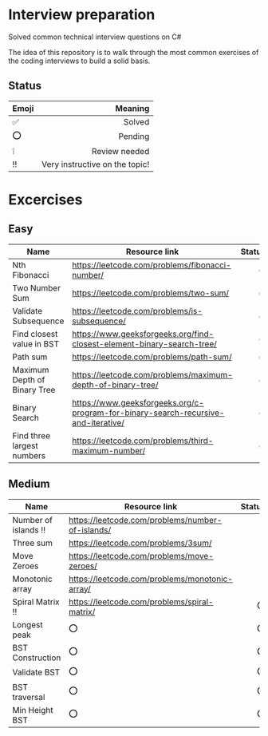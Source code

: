 # Interview preparation

Solved common technical interview questions on C#

The idea of this repository is to walk through the most common exercises of the coding interviews to build a solid basis.

## Status

| Emoji | Meaning |
| --------- |  -----:|
| :white_check_mark:  | Solved |
| :o:  | Pending |
| :grey_exclamation:  | Review needed |
| :bangbang:  | Very instructive on the topic! |

# Excercises 

## Easy
| Name      | Resource link | Status |
| --------- | ----- | -----:|
|Nth Fibonacci | https://leetcode.com/problems/fibonacci-number/ | :white_check_mark: |
|Two Number Sum | https://leetcode.com/problems/two-sum/ | :white_check_mark: |
|Validate Subsequence | https://leetcode.com/problems/is-subsequence/ | :white_check_mark: |
|Find closest value in BST | https://www.geeksforgeeks.org/find-closest-element-binary-search-tree/ | :white_check_mark: |
|Path sum | https://leetcode.com/problems/path-sum/ | :white_check_mark: |
|Maximum Depth of Binary Tree | https://leetcode.com/problems/maximum-depth-of-binary-tree/ | :white_check_mark: |
|Binary Search | https://www.geeksforgeeks.org/c-program-for-binary-search-recursive-and-iterative/ | :white_check_mark: |
|Find three largest numbers | https://leetcode.com/problems/third-maximum-number/ | :white_check_mark: |

## Medium

| Name      | Resource link | Status |
| --------- | ----- | -----:|
| Number of islands :bangbang: | https://leetcode.com/problems/number-of-islands/ | :grey_exclamation: |
| Three sum| https://leetcode.com/problems/3sum/ | :grey_exclamation: |
| Move Zeroes | https://leetcode.com/problems/move-zeroes/ | :grey_exclamation: |
| Monotonic array | https://leetcode.com/problems/monotonic-array/ | :grey_exclamation: |
| Spiral Matrix :bangbang: | https://leetcode.com/problems/spiral-matrix/ | :o: |
| Longest peak | :o: | :o: |
| BST Construction | :o: | :o: |
| Validate BST | :o: | :o: |
| BST traversal | :o: | :o: |
| Min Height BST | :o: | :o: |
